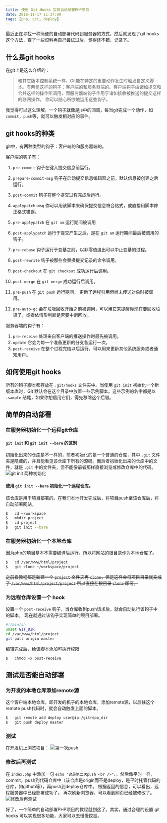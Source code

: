 ```yaml
---
title: 使用 Git Hooks 实现自动部署PHP项目
date: 2016-11-17 11:37:09
tags: [php, git, deploy]
---
```

最近正在寻找一种简便的自动部署代码到服务器的方式，然后就发现了git hooks这个方法，查了一些资料再自己尝试过后，觉得还不错，记录下。
<!-- more -->
## 什么是git hooks
在git上是这么介绍的：
>和其它版本控制系统一样，Git能在特定的重要动作发生时触发自定义脚本。有两组这样的钩子：客户端的和服务器端的。客户端钩子由诸如提交和合并这样的操作所调用，而服务器端钩子作用于诸如接收被推送的提交这样的联网操作。 你可以随心所欲地运用这些钩子。

我觉得可以这么理解，一个钩子就像是js中的回调，每当git完成一个动作，如`commit`，`push`等，就可以触发相对应的事件。

## git hooks的种类
git中，有两种类型的钩子：客户端的和服务器端的。

客户端的钩子有：
1.  `pre-commit` 钩子在键入提交信息前运行。

2.  `prepare-commit-msg` 钩子在启动提交信息编辑器之前，默认信息被创建之后运行。

3.  `post-commit` 钩子在整个提交过程完成后运行。
4.  `applypatch-msg` 你可以用该脚本来确保提交信息符合格式，或直接用脚本修正格式错误。
5.  `pre-applypatch` 在 `git am` 运行期间被调用
6.  `post-applypatch` 运行于提交产生之后，是在 `git am` 运行期间最后被调用的钩子。
7.  `pre-rebase`  钩子运行于变基之前，以非零值退出可以中止变基的过程。
8.  `post-rewrite` 钩子被那些会替换提交记录的命令调用。
9.  `post-checkout` 在 `git checkout` 成功运行后调用。
10.  `post-merge` 在 `git merge` 成功运行后调用。
11.  `pre-push` 在 `git push` 运行期间， 更新了远程引用但尚未传送对象时被调用。
12.  `pre-auto-gc` 会在垃圾回收开始之前被调用，可以用它来提醒你现在要回收垃圾了，或者依情形判断是否要中断回收。

服务器端的钩子有：
1.  `pre-receive` 处理来自客户端的推送操作时最先被调用。
2.  `update` 它会为每一个准备更新的分支各运行一次。
3.  `post-receive` 在整个过程完结以后运行，可以用来更新其他系统服务或者通知用户。

##  如何使用git hooks
所有的钩子脚本都存放在 `.git/hooks` 文件夹中。当使用 `git init` 初始化一个新版本库时，Git 默认会在这个目录中放置一些示例脚本。这些示例的名字都是以 `.sample` 结尾，如果你想启用它们，得先移除这个后缀。

##  简单的自动部署
###    在服务器初始化一个远程git仓库

####   `git init` 和 `git init --bare` 的区别
初始化出来的仓库是不一样的，前者初始化的是一个普通的仓库，其中 `.git` 文件夹是隐藏的，并且能看见该仓库下所有的源码。而后者初始化出来的仓库中的文件，就是 `.git` 中的文件夹，但不能像前者那样直接浏览或修改仓库中的代码。
![git init 两种初始化](git-hooks/1480143670425_4.png)

####   使用 `git init --bare` 初始化一个远程仓库。
该仓库是用于项目部署的。在我们本地开发完成后，将项目push至该仓库后，将自动部署网站。
```bash
$   cd ~/workspace
$   mkdir project
$   cd project
$   git init --bare
```

###     在服务器初始化一个本地仓库
因为php的项目基本不需要编译后运行，所以将网站的根目录作为本地仓库了。
```bash
$   cd /var/www/html/project
$   git clone ~/workspace/project
```
<del>之前看教程都是新建一个 `project` 文件夹再 `clone`，但是这样会将项目目录就变成了 `/var/www/html/project/project` 所以直接在根目录 `clone` 即可。</del>

###     为远程仓库设置一个 hook
设置一个 `post-receive` 钩子，当仓库收到push请求后，就会自动执行该钩子中的脚本。
现在就通过该钩子实现简单的项目部署。
```bash
#!/bin/sh
unset GIT_DIR
cd /var/www/html/project
git pull origin master
```
编辑完成后，给该脚本添加可执行权限
```bash
$   chmod +x post-receive
```

##  测试是否能自动部署
### 为开发的本地仓库添加remote源
这个客户端本地仓库，即开发的机子的本地仓库，添加remote源，以后往这个remote push代码时，就会自动触发上面的脚本。
```bash
$   git remote add deploy user@ip:/gitrepo_dir
$   git push deploy master
```
### 测试
在开发机上浏览项目：
![第一次push](git-hooks/1480143666707_2.png)

### 修改后再测试
在 `index.php` 中添加一句 `echo "这是第二次push <br />";`。然后像平时一样，commit，push到代码仓库中（该仓库是origin而不是deploy，是平时托管代码的仓库，如github等），再push到deploy仓库中。
根据返回的信息，可以看出，远程服务器中已经部署成功了。
再次刷新浏览器，可以看到网页已经被修改了。
![修改后再测试](git-hooks/1480143667371_3.png)

好了，一个简单的自动部署PHP项目的教程就到这了。其实，通过合理的设置 git hooks 可以实现很多功能，大家可以去慢慢挖掘。
